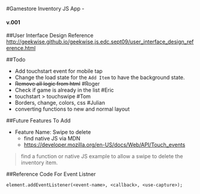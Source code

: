 #Gamestore Inventory JS App -#### v.001##User Interface Design Reference<http://geekwise.github.io/geekwise.js.edc.sept09/user_interface_design_reference.html>##Todo* Add touchstart event for mobile tap* Change the load state for the `Add Item` to have the background state.* <s>Remove all logic from html</s>#Roger * Check if game is already in the list#Eric* touchstart > touchswipe#Tom* Borders, change, colors, css#Julian * converting functions to new and normal layout##Future Features To Add* Feature Name: Swipe to delete	* find native JS via MDN	* <https://developer.mozilla.org/en-US/docs/Web/API/Touch_events>> find a function or native JS example> to allow a swipe to delete the inventory item.##Reference Code For Event Listner```element.addEventListener(<event-name>, <callback>, <use-capture>);```